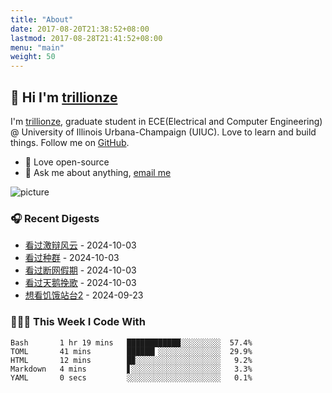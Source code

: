```yaml
---
title: "About"
date: 2017-08-20T21:38:52+08:00
lastmod: 2017-08-28T21:41:52+08:00
menu: "main"
weight: 50
---
```


## 👋 Hi I'm [trillionze](https://www.trillionze.com)

I'm [trillionze](https://www.trillionze.com), graduate student in ECE(Electrical and Computer Engineering) @ University of Illinois Urbana-Champaign (UIUC). Love to learn and build things. Follow me on [GitHub](https://github.com/trillionze).

- 💼 Love open-source
- 💬 Ask me about anything, [email me](trillionze@163.com)

![picture](https://image.pseudoyu.com/images/dino.gif)

### 🎧 Recent Digests

<!-- douban starts -->
* <a href='http://movie.douban.com/subject/2077287/' target='_blank'>看过激辩风云</a> - 2024-10-03
* <a href='http://movie.douban.com/subject/2072475/' target='_blank'>看过种群</a> - 2024-10-03
* <a href='http://movie.douban.com/subject/35151492/' target='_blank'>看过断网假期</a> - 2024-10-03
* <a href='http://movie.douban.com/subject/35258381/' target='_blank'>看过天鹅挽歌</a> - 2024-10-03
* <a href='http://movie.douban.com/subject/36406672/' target='_blank'>想看饥饿站台2</a> - 2024-09-23
<!-- douban ends -->

### 👨🏻‍💻 This Week I Code With

<!-- code_time starts -->

```text
Bash       1 hr 19 mins   ████████████░░░░░░░░░  57.4%
TOML       41 mins        ██████▎░░░░░░░░░░░░░░  29.9%
HTML       12 mins        █▉░░░░░░░░░░░░░░░░░░░   9.2%
Markdown   4 mins         ▋░░░░░░░░░░░░░░░░░░░░   3.3%
YAML       0 secs         ░░░░░░░░░░░░░░░░░░░░░   0.1%
```

<!-- code_time ends -->